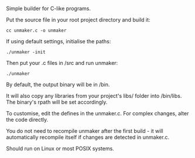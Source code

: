 Simple builder for C-like programs. 

Put the source file in your root project directory and build it:

```
cc unmaker.c -o unmaker
```

If using default settings, initialise the paths:

```
./unmaker -init
```

Then put your .c files in /src and run unmaker:

```
./unmaker
```

By default, the output binary will be in /bin. 

It will also copy any libraries from your project's libs/ folder into /bin/libs. The binary's rpath will be set accordingly.

To customise, edit the defines in the unmaker.c. For complex changes, alter the code directly.

You do not need to recompile unmaker after the first build - it will automatically recompile itself if changes are detected in unmaker.c.

Should run on Linux or most POSIX systems.
